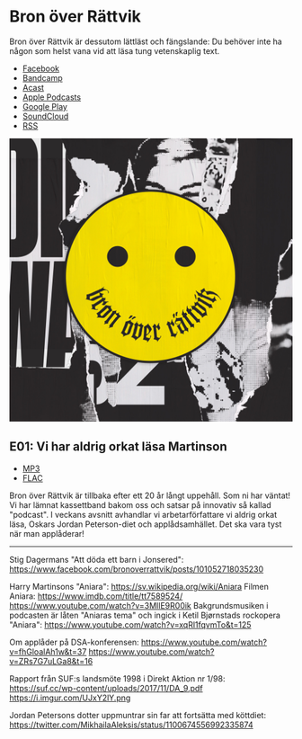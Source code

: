 # Bron över Rättvik

Bron över Rättvik är dessutom lättläst och fängslande: Du behöver inte ha någon som helst vana vid att läsa tung vetenskaplig text.

* [Facebook](https://www.facebook.com/bronoverrattvik/)
* [Bandcamp](https://bronoverrattvik.bandcamp.com/)
* [Acast](https://play.acast.com/s/bron-over-rattvik)
* [Apple Podcasts](https://podcasts.apple.com/se/podcast/bron-%C3%B6ver-r%C3%A4ttvik/id1488297328)
* [Google Play](https://playmusic.app.goo.gl/?ibi=com.google.PlayMusic&isi=691797987&ius=googleplaymusic&apn=com.google.android.music&link=https://play.google.com/music/m/Iuhv2nch4ddquvuwqdslytaunvm?t%3DBron_%25C3%25B6ver_R%25C3%25A4ttvik%26pcampaignid%3DMKT-na-all-co-pr-mu-pod-16)
* [SoundCloud](https://soundcloud.com/bronoverrattvik)
* [RSS](bronoverrattvik.xml)

<img src="b/image.jpg" />

## E01: Vi har aldrig orkat läsa Martinson
* [MP3](b/01%20-%20Bron%20%C3%B6ver%20R%C3%A4ttvik%20-%20Vi%20har%20aldrig%20orkat%20l%C3%A4sa%20Martinson.mp3)
* [FLAC](https://github.com/bronoverrattvik/bronoverrattvik.github.io/raw/master/b/01%20-%20Bron%20%C3%B6ver%20R%C3%A4ttvik%20-%20Vi%20har%20aldrig%20orkat%20l%C3%A4sa%20Martinson.flac)

Bron över Rättvik är tillbaka efter ett 20 år långt uppehåll. Som ni har väntat! Vi har lämnat kassettband bakom oss och satsar på innovativ så kallad "podcast". I veckans avsnitt avhandlar vi arbetarförfattare vi aldrig orkat läsa, Oskars Jordan Peterson-diet och applådsamhället. Det ska vara tyst när man applåderar!

---

Stig Dagermans "Att döda ett barn i Jonsered": <https://www.facebook.com/bronoverrattvik/posts/101052718035230>

Harry Martinsons "Aniara": <https://sv.wikipedia.org/wiki/Aniara>
Filmen Aniara: <https://www.imdb.com/title/tt7589524/> <https://www.youtube.com/watch?v=3MIlE9R00ik>
Bakgrundsmusiken i podcasten är låten "Aniaras tema" och ingick i Ketil Bjørnstads rockopera "Aniara": <https://www.youtube.com/watch?v=xqRl1fqvmTo&t=125>

Om applåder på DSA-konferensen: <https://www.youtube.com/watch?v=fhGloalAh1w&t=37> <https://www.youtube.com/watch?v=ZRs7G7uLGa8&t=16>

Rapport från SUF:s landsmöte 1998 i Direkt Aktion nr 1/98: <https://suf.cc/wp-content/uploads/2017/11/DA_9.pdf> <https://i.imgur.com/UJxY2lY.png>

Jordan Petersons dotter uppmuntrar sin far att fortsätta med köttdiet: <https://twitter.com/MikhailaAleksis/status/1100674556992335874>
